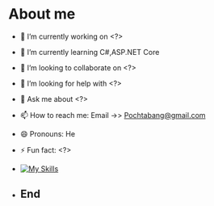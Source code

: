  # About me

- 🔭 I’m currently working on <?>
- 🌱 I’m currently learning C#,ASP.NET Core
- 👯 I’m looking to collaborate on <?>
- 🤔 I’m looking for help with <?>
- 💬 Ask me about <?>
- 📫 How to reach me: Email ->> Pochtabang@gmail.com
- 😄 Pronouns: He
- ⚡ Fun fact: <?>
- [![My Skills](https://skillicons.dev/icons?i=js,html,css,.net)](https://skillicons.dev)

- ## End

